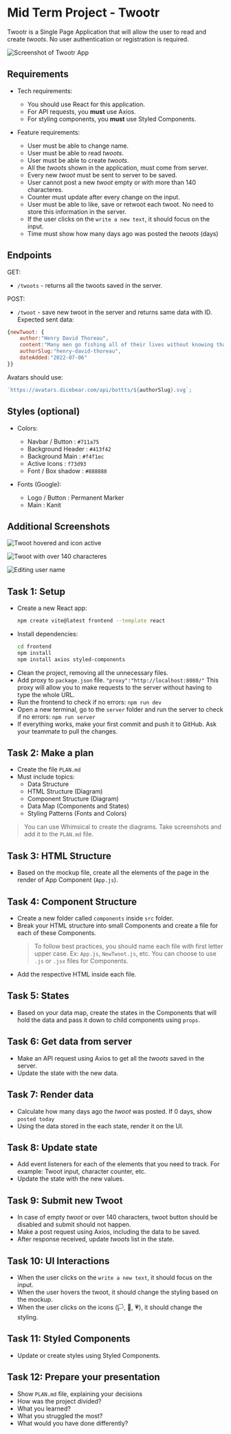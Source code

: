 # Mid Term Project - Twootr

Twootr is a Single Page Application that will allow the user to read and create _twoots_. No user authentication or registration is required.

![Screenshot of Twootr App](/assets/screenshot1.png)

## Requirements

- Tech requirements:

  - You should use React for this application.
  - For API requests, you **must** use Axios.
  - For styling components, you **must** use Styled Components.

- Feature requirements:
  - User must be able to change name.
  - User must be able to read _twoots_.
  - User must be able to create _twoots_.
  - All the _twoots_ shown in the application, must come from server.
  - Every new _twoot_ must be sent to server to be saved.
  - User cannot post a new _twoot_ empty or with more than 140 characteres.
  - Counter must update after every change on the input.
  - User must be able to like, save or retwoot each twoot. No need to store this information in the server.
  - If the user clicks on the `write a new text`, it should focus on the input.
  - Time must show how many days ago was posted the _twoots_ (days)

## Endpoints

GET:

- `/twoots` - returns all the twoots saved in the server.

POST:

- `/twoot` - save new twoot in the server and returns same data with ID.
  Expected sent data:

```js
{newTwoot: {
    author:"Henry David Thoreau",
    content:"Many men go fishing all of their lives without knowing that it is not fish they are after.",
    authorSlug:"henry-david-thoreau",
    dateAdded:"2022-07-06"
}}
```

Avatars should use:

```js
`https://avatars.dicebear.com/api/bottts/${authorSlug}.svg`;
```

## Styles (optional)

- Colors:

  - Navbar / Button : `#711a75`
  - Background Header : `#413f42`
  - Background Main : `#f4f1ec`
  - Active Icons : `f73d93`
  - Font / Box shadow : `#888888`

- Fonts (Google):
  - Logo / Button : Permanent Marker
  - Main : Kanit

## Additional Screenshots

![Twoot hovered and icon active](/assets/screenshot2.png)

![Twoot with over 140 characteres](/assets/screenshot3.png)

![Editing user name](/assets/screenshot4.png)

## Task 1: Setup

- Create a new React app:
  ```bash
  npm create vite@latest frontend --template react
  ```
- Install dependencies:
  ```bash
  cd frontend
  npm install
  npm install axios styled-components
  ```
- Clean the project, removing all the unnecessary files.
- Add proxy to `package.json` file.
  `"proxy":"http://localhost:8080/"` This proxy will allow you to make requests to the server without having to type the whole URL.
- Run the frontend to check if no errors:
  `npm run dev`
- Open a new terminal, go to the `server` folder and run the server to check if no errors:
  `npm run server`
- If everything works, make your first commit and push it to GitHub. Ask your teammate to pull the changes.

## Task 2: Make a plan

- Create the file `PLAN.md`
- Must include topics:
  - Data Structure
  - HTML Structure (Diagram)
  - Component Structure (Diagram)
  - Data Map (Components and States)
  - Styling Patterns (Fonts and Colors)

> You can use Whimsical to create the diagrams. Take screenshots and add it to the `PLAN.md` file.

## Task 3: HTML Structure

- Based on the mockup file, create all the elements of the page in the render of App Component (`App.js`).

## Task 4: Component Structure

- Create a new folder called `components` inside `src` folder.
- Break your HTML structure into small Components and create a file for each of these Components.
  > To follow best practices, you should name each file with first letter upper case. Ex: `App.js`, `NewTwoot.js`, etc.
  > You can choose to use `.js` or `.jsx` files for Components.
- Add the respective HTML inside each file.

## Task 5: States

- Based on your data map, create the states in the Components that will hold the data and pass it down to child components using `props`.

## Task 6: Get data from server

- Make an API request using Axios to get all the _twoots_ saved in the server.
- Update the state with the new data.

## Task 7: Render data

- Calculate how many days ago the _twoot_ was posted. If 0 days, show `posted today`
- Using the data stored in the each state, render it on the UI.

## Task 8: Update state

- Add event listeners for each of the elements that you need to track. For example: Twoot input, character counter, etc.
- Update the state with the new values.

## Task 9: Submit new Twoot

- In case of empty _twoot_ or over 140 characters, twoot button should be disabled and submit should not happen.
- Make a post request using Axios, including the data to be saved.
- After response received, update _twoots_ list in the state.

## Task 10: UI Interactions

- When the user clicks on the `write a new text`, it should focus on the input.
- When the user hovers the twoot, it should change the styling based on the mockup.
- When the user clicks on the icons (🏳️, 🔄, 💗), it should change the styling.

## Task 11: Styled Components

- Update or create styles using Styled Components.

## Task 12: Prepare your presentation

- Show `PLAN.md` file, explaining your decisions
- How was the project divided?
- What you learned?
- What you struggled the most?
- What would you have done differently?
